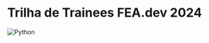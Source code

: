 # Trilha de Trainees FEA.dev 2024 
![Python](https://img.shields.io/badge/Python-14354C?style=for-the-badge&logo=python&logoColor=white)
